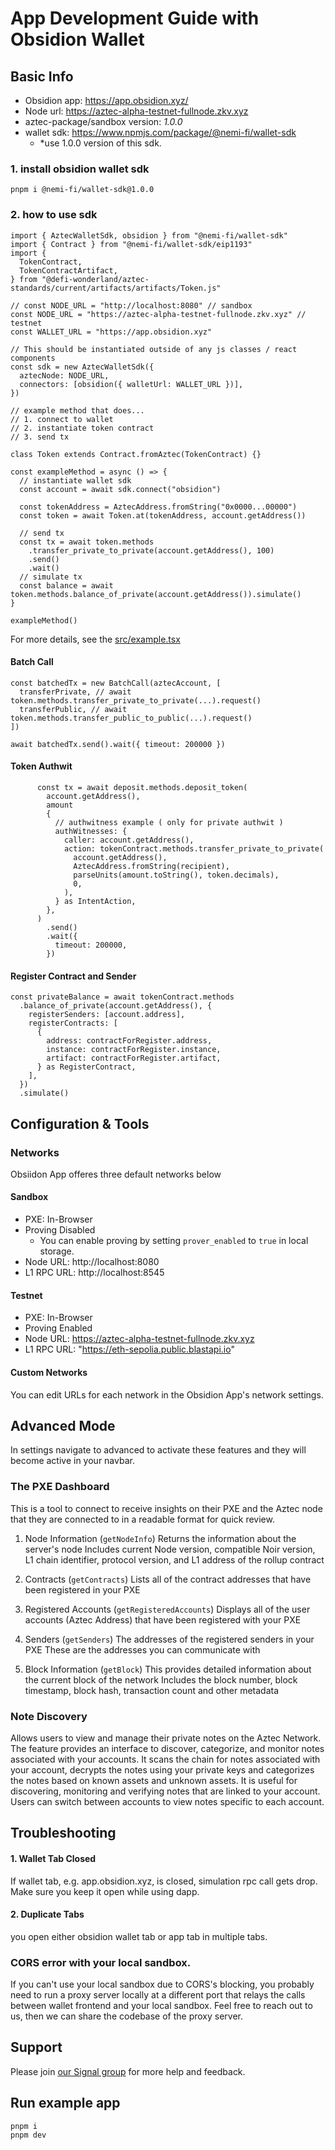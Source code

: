 # App Development Guide with Obsidion Wallet

## Basic Info

- Obsidion app: https://app.obsidion.xyz/
- Node url: https://aztec-alpha-testnet-fullnode.zkv.xyz
- aztec-package/sandbox version: _1.0.0_
- wallet sdk: https://www.npmjs.com/package/@nemi-fi/wallet-sdk
  - \*use 1.0.0 version of this sdk.

### 1. install obsidion wallet sdk

```shell
pnpm i @nemi-fi/wallet-sdk@1.0.0
```

### 2. how to use sdk

```tsx
import { AztecWalletSdk, obsidion } from "@nemi-fi/wallet-sdk"
import { Contract } from "@nemi-fi/wallet-sdk/eip1193"
import {
  TokenContract,
  TokenContractArtifact,
} from "@defi-wonderland/aztec-standards/current/artifacts/artifacts/Token.js"

// const NODE_URL = "http://localhost:8080" // sandbox
const NODE_URL = "https://aztec-alpha-testnet-fullnode.zkv.xyz" // testnet
const WALLET_URL = "https://app.obsidion.xyz"

// This should be instantiated outside of any js classes / react components
const sdk = new AztecWalletSdk({
  aztecNode: NODE_URL,
  connectors: [obsidion({ walletUrl: WALLET_URL })],
})

// example method that does...
// 1. connect to wallet
// 2. instantiate token contract
// 3. send tx

class Token extends Contract.fromAztec(TokenContract) {}

const exampleMethod = async () => {
  // instantiate wallet sdk
  const account = await sdk.connect("obsidion")

  const tokenAddress = AztecAddress.fromString("0x0000...00000")
  const token = await Token.at(tokenAddress, account.getAddress())

  // send tx
  const tx = await token.methods
    .transfer_private_to_private(account.getAddress(), 100)
    .send()
    .wait()
  // simulate tx
  const balance = await token.methods.balance_of_private(account.getAddress()).simulate()
}

exampleMethod()
```

For more details, see the [src/example.tsx](./src/example.tsx)

#### Batch Call

```tsx
const batchedTx = new BatchCall(aztecAccount, [
  transferPrivate, // await token.methods.transfer_private_to_private(...).request()
  transferPublic, // await token.methods.transfer_public_to_public(...).request()
])

await batchedTx.send().wait({ timeout: 200000 })
```

#### Token Authwit

```tsx
      const tx = await deposit.methods.deposit_token(
        account.getAddress(),
        amount
        {
          // authwitness example ( only for private authwit )
          authWitnesses: {
            caller: account.getAddress(),
            action: tokenContract.methods.transfer_private_to_private(
              account.getAddress(),
              AztecAddress.fromString(recipient),
              parseUnits(amount.toString(), token.decimals),
              0,
            ),
          } as IntentAction,
        },
      )
        .send()
        .wait({
          timeout: 200000,
        })

```

#### Register Contract and Sender

```tsx
const privateBalance = await tokenContract.methods
  .balance_of_private(account.getAddress(), {
    registerSenders: [account.address],
    registerContracts: [
      {
        address: contractForRegister.address,
        instance: contractForRegister.instance,
        artifact: contractForRegister.artifact,
      } as RegisterContract,
    ],
  })
  .simulate()
```

## Configuration & Tools

### Networks

Obsiidon App offeres three default networks below

#### Sandbox

- PXE: In-Browser
- Proving Disabled
  - You can enable proving by setting `prover_enabled` to `true` in local storage.
- Node URL: http://localhost:8080
- L1 RPC URL: http://localhost:8545

#### Testnet

- PXE: In-Browser
- Proving Enabled
- Node URL: https://aztec-alpha-testnet-fullnode.zkv.xyz
- L1 RPC URL: "https://eth-sepolia.public.blastapi.io"

#### Custom Networks

You can edit URLs for each network in the Obsidion App's network settings.

## Advanced Mode

In settings navigate to advanced to activate these features and they will become active in your
navbar.

### The PXE Dashboard

This is a tool to connect to receive insights on their PXE and the Aztec node that they are
connected to in a readable format for quick review.

1. Node Information (`getNodeInfo`) Returns the information about the server's node Includes current
   Node version, compatible Noir version, L1 chain identifier, protocol version, and L1 address of
   the rollup contract

2. Contracts (`getContracts`) Lists all of the contract addresses that have been registered in your
   PXE

3. Registered Accounts (`getRegisteredAccounts`) Displays all of the user accounts (Aztec Address)
   that have been registered with your PXE

4. Senders (`getSenders`) The addresses of the registered senders in your PXE These are the
   addresses you can communicate with

5. Block Information (`getBlock`) This provides detailed information about the current block of the
   network Includes the block number, block timestamp, block hash, transaction count and other
   metadata

### Note Discovery

Allows users to view and manage their private notes on the Aztec Network. The feature provides an
interface to discover, categorize, and monitor notes associated with your accounts. It scans the
chain for notes associated with your account, decrypts the notes using your private keys and
categorizes the notes based on known assets and unknown assets. It is useful for discovering,
monitoring and verifying notes that are linked to your account. Users can switch between accounts to
view notes specific to each account.

## Troubleshooting

#### 1. Wallet Tab Closed

If wallet tab, e.g. app.obsidion.xyz, is closed, simulation rpc call gets drop. Make sure you keep
it open while using dapp.

#### 2. Duplicate Tabs

you open either obsidion wallet tab or app tab in multiple tabs.

### CORS error with your local sandbox.

If you can't use your local sandbox due to CORS's blocking, you probably need to run a proxy server
locally at a different port that relays the calls between wallet frontend and your local sandbox.
Feel free to reach out to us, then we can share the codebase of the proxy server.

## Support

Please join
[our Signal group](https://signal.group/#CjQKIDBmFVuI9gz2cRZaa3HD4-tJpGc8PrWQ9aec_AomvJRjEhDEHAiu0G6zkaF9xf9Q3ufI)
for more help and feedback.

## Run example app

```shell
pnpm i
pnpm dev
```
